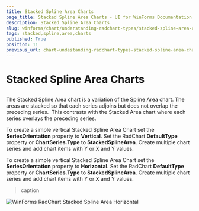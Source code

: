 ```yaml
---
title: Stacked Spline Area Charts
page_title: Stacked Spline Area Charts - UI for WinForms Documentation
description: Stacked Spline Area Charts
slug: winforms/chart/understanding-radchart-types/stacked-spline-area-charts
tags: stacked,spline,area,charts
published: True
position: 11
previous_url: chart-undestanding-radchart-types-stacked-spline-area-charts
---
```


# Stacked Spline Area Charts



## 

The Stacked Spline Area chart is a variation of the Spline Area chart. The areas are stacked so that each series adjoins but does not overlap the preceding series.  This contrasts with the Stacked Area chart where each series overlays the preceding series. 

To create a simple vertical Stacked Spline Area Chart set the __SeriesOrientation__ property to __Vertical__. Set the RadChart __DefaultType__ property or __ChartSeries.Type__ to __StackedSplineArea__. Create multiple chart series and add chart items with Y or X and Y values.

To create a simple vertical Stacked Spline Area Chart set the __SeriesOrientation__ property to __Horizontal__. Set the RadChart __DefaultType__ property or __ChartSeries.Type__ to __StackedSplineArea__. Create multiple chart series and add chart items with Y or X and Y values.
>caption 

![WinForms RadChart Stacked Spline Area Horizontal](images/chart-undestanding-radchart-types-stacked-spline-area-charts001.png)
